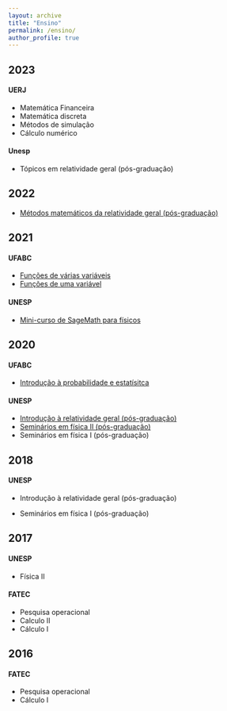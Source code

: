 ```yaml
---
layout: archive
title: "Ensino"
permalink: /ensino/
author_profile: true
---
```


## 2023

#### UERJ
* Matemática Financeira
* Matemática discreta
* Métodos de simulação
* Cálculo  numérico
 

#### Unesp
 * Tópicos em relatividade geral (pós-graduação)


## 2022
 * [Métodos matemáticos da relatividade geral (pós-graduação)](https://moodle.ufabc.edu.br/course/view.php?id=3575) 

## 2021

#### UFABC
  * [Funções de várias variáveis](FVV.md)
  * [Funções de uma variável](FUV.md)
  
#### UNESP
  * [Mini-curso de SageMath para físicos](curso_sage.md)

## 2020

#### 	UFABC
  * [Introdução à probabilidade e estatísitca](IPE-1.html)

#### UNESP
  * [Introdução à relatividade geral (pós-graduação)](RG-1.html)
  * [Seminários em física II (pós-graduação)](SFII_2020_2.html)
  * Seminários em física I (pós-graduação)

## 2018

#### UNESP

  * Introdução à relatividade geral (pós-graduação)
  
  * Seminários em física I (pós-graduação)

## 2017

#### UNESP
  * Física II 

#### FATEC
  * Pesquisa operacional
  * Calculo II
  * Cálculo I

## 2016

#### FATEC
  * Pesquisa operacional
  * Cálculo I
